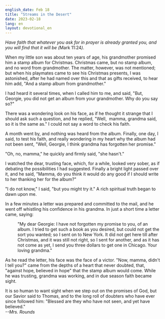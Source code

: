 ```yaml
---
english_date: Feb 18
title: "Streams in the Desert"
date: 2023-02-18
lang: en
layout: devotional_en
---
```





<p><em>Have faith that whatever you ask for in prayer is already granted you, and you will find that it will be (</em>Mark 11:24<em>).</em>

</p>

<p>When my little son was about ten years of age, his grandmother promised him a stamp album for Christmas. Christmas came, but no stamp album, and no word from grandmother. The matter, however, was not mentioned; but when his playmates came to see his Christmas presents, I was astonished, after he had named over this and that as gifts received, to hear him add, "And a stamp album from grandmother."

</p>

<p>I had heard it several times, when I called him to me, and said, "But, Georgie, you did not get an album from your grandmother. Why do you say so?"

</p>

<p>There was a wondering look on his face, as if he thought it strange that I should ask such a question, and he replied, "Well,  mamma, grandma said, so it is the same as." I could not say a word to check his faith.

</p>

<p>A month went by, and nothing was heard from the album. Finally, one day, I said, to test his faith, and really wondering in my heart why the album had not been sent, "Well, Georgie, I think grandma has forgotten her promise."

</p>

<p>"Oh, no, mamma," he quickly and firmly said, "she hasn't."

</p>

<p>I watched the dear, trusting face, which, for a while, looked very sober, as if debating the possibilities I had suggested. Finally a bright light passed over it, and he said, "Mamma, do you think it would do any good if I should write to her thanking her for the album?"

</p>

<p>"I do not know," I said, "but you might try it." A rich spiritual truth began to dawn upon me.

</p>

<p>In a few minutes a letter was prepared and committed to the mail, and he went off whistling his confidence in his grandma. In just a short time a letter came, saying:

</p>

<p style="margin-left:40px">"My dear Georgie: I have not forgotten my promise to you, of an album. I tried to get such a book as you desired, but could not get the sort you wanted; so I sent on to New York. It did not get here till after Christmas, and it was still not right, so I sent for another, and as it has not come as yet, I send you three dollars to get one in Chicago. Your loving grandma."

</p>

<p>As he read the letter, his face was the face of a victor. "Now, mamma, didn't I tell you?" came from the depths of a heart that never doubted, that, "against hope, believed in hope" that the stamp album would come. While he was trusting, grandma was working, and in due season faith became sight.

</p>

<p>It is so human to want sight when we step out on the promises of God, but our Savior said to Thomas, and to the long roll of doubters who have ever since followed him: "Blessed are they who have not seen, and yet have believed."<br/> <em>--Mrs. Rounds</em>

</p>

<p></p>